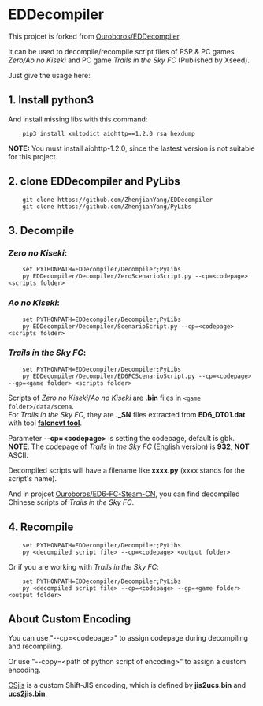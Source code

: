 # EDDecompiler

This projcet is forked from [Ouroboros/EDDecompiler](https://github.com/Ouroboros/EDDecompiler).

It can be used to decompile/recompile script files of PSP & PC games *Zero/Ao no Kiseki* and PC game *Trails in the Sky FC* (Published by Xseed).   

Just give the usage here:   
## 1. Install python3   
And install missing libs with this command:   
```
    pip3 install xmltodict aiohttp==1.2.0 rsa hexdump
```
**NOTE:** You must install aiohttp-1.2.0, since the lastest version is not suitable for this project.

## 2. clone **EDDecompiler** and **PyLibs**   
```
    git clone https://github.com/ZhenjianYang/EDDecompiler   
    git clone https://github.com/ZhenjianYang/PyLibs   
```

## 3. Decompile

### *Zero no Kiseki*:   
```
    set PYTHONPATH=EDDecompiler/Decompiler;PyLibs
    py EDDecompiler/Decompiler/ZeroScenarioScript.py --cp=<codepage> <scripts folder> 
```
### *Ao no Kiseki*:   
```
    set PYTHONPATH=EDDecompiler/Decompiler;PyLibs
    py EDDecompiler/Decompiler/ScenarioScript.py --cp=<codepage> <scripts folder>  
```
### *Trails in the Sky FC*:   
```
    set PYTHONPATH=EDDecompiler/Decompiler;PyLibs
    py EDDecompiler/Decompiler/ED6FCScenarioScript.py --cp=<codepage> --gp=<game folder> <scripts folder> 
```

Scripts of *Zero no Kiseki*/*Ao no Kiseki* are **\.bin** files in `<game folder>/data/scena`.    
For *Trails in the Sky FC*, they are **\.\_SN** files extracted from **ED6_DT01.dat** with tool [**falcncvt tool**](http://www.pokanchan.jp/dokuwiki/software/falcnvrt/start). 

Parameter **--cp=\<codepage\>** is setting the codepage, default is gbk.   
**NOTE**: The codepage of *Trails in the Sky FC* (English version) is **932**, **NOT** ASCII.

Decompiled scripts will have a filename like **xxxx.py** (xxxx stands for the script's name).

And in projcet [Ouroboros/ED6-FC-Steam-CN](https://github.com/Ouroboros/ED6-FC-Steam-CN), you can find 
decompiled Chinese scripts of *Trails in the Sky FC*. 

## 4. Recompile   
```
    set PYTHONPATH=EDDecompiler/Decompiler;PyLibs
    py <decompiled script file> --cp=<codepage> <output folder>
```
Or if you are working with *Trails in the Sky FC*:   
```
    set PYTHONPATH=EDDecompiler/Decompiler;PyLibs
    py <decompiled script file> --cp=<codepage> --gp=<game folder> <output folder>
```

## About Custom Encoding

You can use "--cp=\<codepage\>" to assign codepage during decompiling and recompiling.

Or use "--cppy=\<path of python script of encoding\>" to assign a custom encoding.

[CSjis](https://github.com/ZhenjianYang/CSjis) is a custom Shift-JIS encoding,
which is defined by **jis2ucs.bin** and **ucs2jis.bin**.
